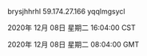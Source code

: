 brysjhhrhl 59.174.27.166 yqqlmgsycl

2020年 12月 08日 星期二 16:04:00 CST

2020年 12月 08日 星期二 08:04:00 GMT
